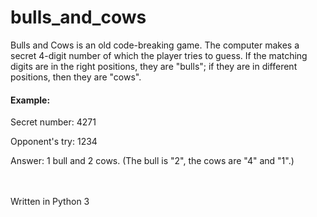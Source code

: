 # bulls_and_cows

Bulls and Cows is an old code-breaking game. The computer makes a secret 4-digit number of which the player tries to guess. If the matching digits are in the right positions, they are "bulls"; if they are in different positions, then they are "cows". 

#### Example:
Secret number: 4271

Opponent's try: 1234

Answer: 1 bull and 2 cows. (The bull is "2", the cows are "4" and "1".)

<br><br>Written in Python 3

